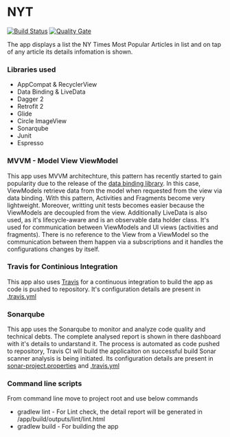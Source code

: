 # NYT
[![Build Status](https://travis-ci.org/amsiddh/NYT.svg?branch=master)](https://travis-ci.org/amsiddh/NYT) [![Quality Gate](https://sonarcloud.io/api/project_badges/measure?project=NYT&metric=alert_status)](https://sonarcloud.io/dashboard?id=NYT)

The app displays a list the NY Times Most Popular Articles in list and on tap of any article its details infomation is shown. 

### Libraries used 
* AppCompat & RecyclerView
* Data Binding & LiveData
* Dagger 2
* Retrofit 2
* Glide
* Circle ImageView
* Sonarqube
* Junit
* Espresso

### MVVM - Model View ViewModel
This app uses MVVM architechture, this pattern has recently started to gain popularity due to the release of the [data binding library](https://developer.android.com/tools/data-binding/guide.html). In this case, ViewModels retrieve data from the model when requested from the view via data binding. With this pattern, Activities and Fragments become very lightweight. Moreover, writting unit tests becomes easier because the ViewModels are decoupled from the view. 
Additionally LiveData is also used, as it's lifecycle-aware and is an observable data holder class. It's used for communication between ViewModels and UI views (activities and fragments). There is no reference to the View from a ViewModel so the communication between them happen via a subscriptions and it handles the configurations changes by itself.

### Travis for Continious Integration
This app also uses [Travis](https://travis-ci.org/) for a continuous integration to build the app as code is pushed to repository. It's configuration details are present in [.travis.yml](https://github.com/amsiddh/NYT/blob/master/.travis.yml)

### Sonarqube
This app uses the Sonarqube to monitor and analyze code quality and technical debts. The complete analysed report is shown in there dashboard with it's details to undarstand it. The process is automated as code pushed to repository, Travis CI will build the applicaiton on successful build Sonar scanner analysis is being initiated. Its configuration details are present in [sonar-project.properties](https://github.com/amsiddh/NYT/blob/master/sonar-project.properties) and [.travis.yml](https://github.com/amsiddh/NYT/blob/master/.travis.yml)

### Command line scripts
From command line move to project root and use below commands
* gradlew lint  - For Lint check, the detail report will be generated in /app/build/outputs/lint/lint.html
* gradlew build - For building the app

